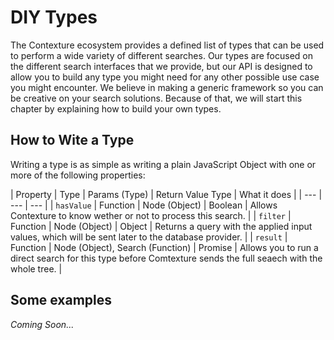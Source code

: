 ﻿# DIY Types

The Contexture ecosystem provides a defined list of types that can be
used to perform a wide variety of different searches. Our types are
focused on the different search interfaces that we provide, but our
API is designed to allow you to build any type you might need for any
other possible use case you might encounter.  We believe in making a
generic framework so you can be creative on your search solutions.
Because of that, we will start this chapter by explaining how to build
your own types.

## How to Wite a Type

Writing a type is as simple as writing a plain JavaScript Object with
one or more of the following properties:

| Property | Type | Params (Type) | Return Value Type | What it does |
| --- | --- | --- |
| `hasValue` | Function | Node (Object) | Boolean | Allows Contexture to know wether or not to process this search. |
| `filter` | Function | Node (Object) | Object | Returns a query with the applied input values, which will be sent later to the database provider. |
| `result` | Function | Node (Object), Search (Function) | Promise | Allows you to run a direct search for this type before Comtexture sends the full seaech with the whole tree. |

## Some examples

_Coming Soon..._
